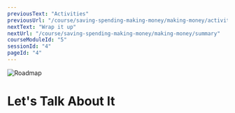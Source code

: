 ```yaml
---
previousText: "Activities"
previousUrl: "/course/saving-spending-making-money/making-money/activities"
nextText: "Wrap it up"
nextUrl: "/course/saving-spending-making-money/making-money/summary"
courseModuleId: "5"
sessionId: "4"
pageId: "4"
---
```



![Roadmap](/assets/img/lets-talk-about-it.png)
# Let's Talk About It